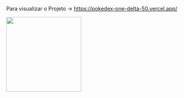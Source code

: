 Para visualizar o Projeto -> https://pokedex-one-delta-50.vercel.app/

<p float="left">

 <img src="https://github.com/mtscto/Pokedex/assets/139078776/96c2c3b8-7c93-47b5-8e60-fcd9dd146023" width="200" />

</p>
